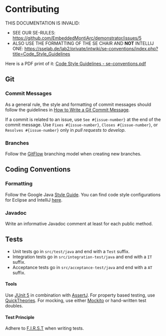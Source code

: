 <!-- (c) https://github.com/MontiCore/monticore -->
# Contributing

THIS DOCUMENTATION IS INVALID: 
* SEE OUR SE-RULES: https://github.com/EmbeddedMontiArc/demonstrator/issues/5
* ALSO USE THE FORMATTING OF THE SE CHAIR AND **NOT** INTELLIJ ONE: https://sselab.de/lab2/private/intwiki/se-conventions/index.php?title=Code_Style_Guidelines

Here is a PDF print of it:
[Code Style Guidelines - se-conventions.pdf](https://github.com/EmbeddedMontiArc/demonstrator/files/1857943/Code.Style.Guidelines.-.se-conventions.pdf)


## Git

### Commit Messages

As a general rule, the style and formatting of commit messages should follow the guidelines in
[How to Write a Git Commit Message](http://chris.beams.io/posts/git-commit/).

If a commit is related to an issue, use `See #{issue-number}` at the end of the commit message.
Use `Fixes #{issue-number}`, `Closes #{issue-number}`, or `Resolves #{issue-number}` only in 
*pull requests to develop*.

### Branches

Follow the [GitFlow](http://nvie.com/posts/a-successful-git-branching-model/) branching 
model when creating new branches.

## Coding Conventions

### Formatting

Follow the Google Java [Style Guide](https://google.github.io/styleguide/javaguide.html). You can
find code style configurations for Eclipse and IntelliJ [here](https://github.com/google/styleguide).

### Javadoc

Write an informative Javadoc comment at least for each public method.

## Tests

* Unit tests go in `src/test/java` and end with a `Test` suffix.
* Integration tests go in `src/integration-test/java` and end with a `IT` suffix.
* Acceptance tests go in `src/acceptance-test/java` and end with a `AT` suffix.

#### Tools
Use [JUnit 5](http://junit.org/junit5/) in combination with 
[AssertJ](http://joel-costigliola.github.io/assertj/). For property based testing, use 
[QuickTheories](https://github.com/ncredinburgh/QuickTheories). For mocking, use either 
[Mockito](http://site.mockito.org/) or hand-written test doubles.

#### Test Principle
Adhere to [F.I.R.S.T](https://pragprog.com/magazines/2012-01/unit-tests-are-first) when writing
tests.
